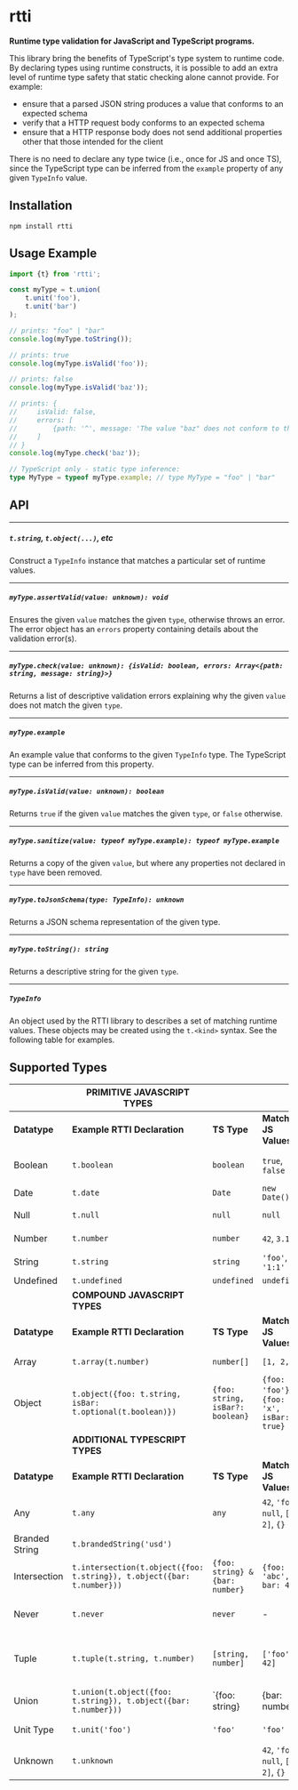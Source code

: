 # rtti

**Runtime type validation for JavaScript and TypeScript programs.**

This library bring the benefits of TypeScript's type system to runtime code. By declaring types using runtime constructs, it is possible to add an extra level of runtime type safety that static checking alone cannot provide. For example:
- ensure that a parsed JSON string produces a value that conforms to an expected schema
- verify that a HTTP request body conforms to an expected schema
- ensure that a HTTP response body does not send additional properties other that those intended for the client

There is no need to declare any type twice (i.e., once for JS and once TS), since the TypeScript type can be inferred from the `example` property of any given `TypeInfo` value.

## Installation

`npm install rtti`

## Usage Example

```ts
import {t} from 'rtti';

const myType = t.union(
    t.unit('foo'),
    t.unit('bar')
);

// prints: "foo" | "bar"
console.log(myType.toString());

// prints: true
console.log(myType.isValid('foo'));

// prints: false
console.log(myType.isValid('baz'));

// prints: {
//     isValid: false,
//     errors: [
//         {path: '^', message: 'The value "baz" does not conform to the union type'}
//     ]
// }
console.log(myType.check('baz'));

// TypeScript only - static type inference:
type MyType = typeof myType.example; // type MyType = "foo" | "bar"
```


## API

---
##### `t.string`, `t.object(...)`, etc
Construct a `TypeInfo` instance that matches a particular set of runtime values.
<br/>

---
##### `myType.assertValid(value: unknown): void`
Ensures the given `value` matches the given `type`, otherwise throws an error. The error object has an `errors`
property containing details about the validation error(s).
<br/>

---
##### `myType.check(value: unknown): {isValid: boolean, errors: Array<{path: string, message: string}>}`
Returns a list of descriptive validation errors explaining why the given `value` does not match the given `type`.
<br/>

---
##### `myType.example`
An example value that conforms to the given `TypeInfo` type. The TypeScript type can be inferred from this property.
<br/>

---
##### `myType.isValid(value: unknown): boolean`
Returns `true` if the given `value` matches the given `type`, or `false` otherwise.
<br/>

---
##### `myType.sanitize(value: typeof myType.example): typeof myType.example`
Returns a copy of the given `value`, but where any properties not declared in `type` have been removed.
<br/>

---
##### `myType.toJsonSchema(type: TypeInfo): unknown`
Returns a JSON schema representation of the given type.
<br/>

---
##### `myType.toString(): string`
Returns a descriptive string for the given `type`.
<br/>

---
##### `TypeInfo`
An object used by the RTTI library to describes a set of matching runtime values. These objects may be created using the `t.<kind>` syntax. See the following table for examples.
<br/>


## Supported Types


|                | PRIMITIVE JAVASCRIPT TYPES                                   |                                  |                                           |                                              |
| -------------- | ------------------------------------------------------------ | -------------------------------- | ----------------------------------------- | -------------------------------------------- |
| **Datatype**   | **Example RTTI Declaration**                                 | **TS Type**                      | **Matching JS Values**                    | **Non-Matching JS Values**                   |
| Boolean        | `t.boolean`                                                  | `boolean`                        | `true`, `false`                           | `0`, `''`, `'yes'`, `null`                   |
| Date           | `t.date`                                                     | `Date`                           | `new Date()`                              | `'2020-01-01'`                               |
| Null           | `t.null`                                                     | `null`                           | `null`                                    | `undefined`, `0`                             |
| Number         | `t.number`                                                   | `number`                         | `42`, `3.14`                              | `'three'`, `false`                           |
| String         | `t.string`                                                   | `string`                         | `'foo'`, `'1:1'`                          | `42`, `{foo: 1}`                             |
| Undefined      | `t.undefined`                                                | `undefined`                      | `undefined`                               | `null`, `0`                                  |
|                | **COMPOUND JAVASCRIPT TYPES**                                |                                  |                                           |                                              |
| **Datatype**   | **Example RTTI Declaration**                                 | **TS Type**                      | **Matching JS Values**                    | **Non-Matching JS Values**                   |
| Array          | `t.array(t.number)`                                          | `number[]`                       | `[1, 2, 3]`                               | `123`, `[1, 'a']`                            |
| Object         | `t.object({foo: t.string, isBar: t.optional(t.boolean)})`    | `{foo: string, isBar?: boolean}` | `{foo: 'foo'}`, `{foo: 'x', isBar: true}` | `{bar: 'bar'}`, `{foo: true}`                |
|                | **ADDITIONAL TYPESCRIPT TYPES**                              |                                  |                                           |                                              |
| **Datatype**   | **Example RTTI Declaration**                                 | **TS Type**                      | **Matching JS Values**                    | **Non-Matching JS Values**                   |
| Any            | `t.any`                                                      | `any`                            | `42`, `'foo'`, `null`, `[1, 2]`, `{}`     | -                                            |
| Branded String | `t.brandedString('usd')`                                     |                                  |                                           |                                              |
| Intersection   | `t.intersection(t.object({foo: t.string}), t.object({bar: t.number}))` | `{foo: string} & {bar: number}`  | `{foo: 'abc', bar: 42}`                   | `{bar: 42}`                                  |
| Never          | `t.never`                                                    | `never`                          | -                                         | `42`, `'foo'`, `null`, `[1, 2]`, `{}`        |
| Tuple          | `t.tuple(t.string, t.number)`                                | `[string, number]`               | `['foo', 42]`                             | `['foo']`, `['foo', 'bar']`, `['foo', 4, 2]` |
| Union          | `t.union(t.object({foo: t.string}), t.object({bar: t.number}))` | `{foo: string} | {bar: number}`  | `{foo: 'abc'}`, `{bar: 42}`               | `{baz: 0}`, `{foo: 42}`                      |
| Unit Type      | `t.unit('foo')`                                              | `'foo'`                          | `'foo'`                                   | `'bar'`, `'abc'`, `42`                       |
| Unknown        | `t.unknown`                                                  |                                  | `42`, `'foo'`, `null`, `[1, 2]`, `{}`     | -                                            |

